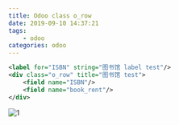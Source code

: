 ```yaml
---
title: Odoo class o_row
date: 2019-09-10 14:37:21
tags:
    - odoo
categories: odoo
---
```


```xml
<label for="ISBN" string="图书馆 label test"/>
<div class="o_row" title="图书馆 test">
    <field name="ISBN"/>
    <field name="book_rent"/>
</div>
```

![1](/imgs/odoo-model/class_o_row.png)
